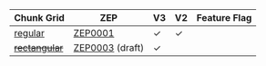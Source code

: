 | Chunk Grid                   | ZEP               | V3      | V2      | Feature Flag |
| ---------------------------- | ----------------- | ------- | ------- | ------------ |
| [regular]                    | [ZEP0001]         | &check; | &check; |              |
| ~~[rectangular]~~            | [ZEP0003] (draft) | &check; |         |              |

[regular]: crate::array::chunk_grid::RegularChunkGrid
[rectangular]: crate::array::chunk_grid::RectangularChunkGrid
[ZEP0001]: https://zarr.dev/zeps/accepted/ZEP0001.html
[ZEP0003]: https://zarr.dev/zeps/draft/ZEP0003.html
